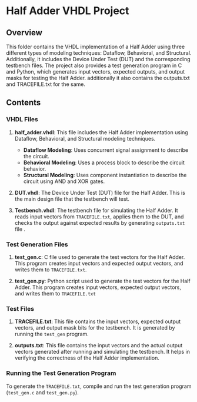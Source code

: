 # Half Adder VHDL Project

## Overview
This folder contains the VHDL implementation of a Half Adder using three different types of modeling techniques: Dataflow, Behavioral, and Structural. Additionally, it includes the Device Under Test (DUT) and the corresponding testbench files. The project also provides a test generation program in C and Python, which generates input vectors, expected outputs, and output masks for testing the Half Adder.
additionally it also contains the outputs.txt and TRACEFILE.txt for the same.

## Contents

### VHDL Files
1. **half_adder.vhdl**: This file includes the Half Adder implementation using Dataflow, Behavioral, and Structural modeling techniques.
    - **Dataflow Modeling**: Uses concurrent signal assignment to describe the circuit.
    - **Behavioral Modeling**: Uses a process block to describe the circuit behavior.
    - **Structural Modeling**: Uses component instantiation to describe the circuit using AND and XOR gates.

2. **DUT.vhdl**: The Device Under Test (DUT) file for the Half Adder. This is the main design file that the testbench will test.

3. **Testbench.vhdl**: The testbench file for simulating the Half Adder. It reads input vectors from `TRACEFILE.txt`, applies them to the DUT, and checks the output against expected results by generating `outputs.txt` file .

### Test Generation Files
1. **test_gen.c**: C file used to generate the test vectors for the Half Adder. This program creates input vectors and expected output vectors, and writes them to `TRACEFILE.txt`.

2. **test_gen.py**: Python script used to generate the test vectors for the Half Adder. This program creates input vectors, expected output vectors, and writes them to `TRACEFILE.txt`

### Test Files
1. **TRACEFILE.txt**: This file contains the input vectors, expected output vectors, and output mask bits for the testbench. It is generated by running the `test_gen` program.

2. **outputs.txt**: This file contains the input vectors and the actual output vectors generated after running and simulating the testbench. It helps in verifying the correctness of the Half Adder implementation.

### Running the Test Generation Program
To generate the `TRACEFILE.txt`, compile and run the test generation program (`test_gen.c` and `test_gen.py`).


